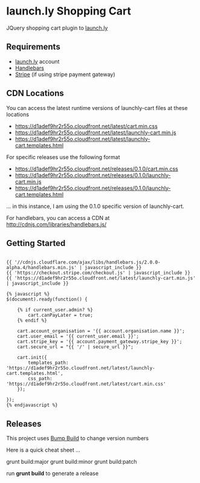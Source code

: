 # launch.ly Shopping Cart

JQuery shopping cart plugin to [launch.ly](http://launch.ly)


## Requirements

- [launch.ly](http://launch.ly) account
- [Handlebars](https://github.com/wycats/handlebars.js)
- [Stripe](http://stripe.com) (if using stripe payment gateway)


## CDN Locations

You can access the latest runtime versions of launchly-cart files at these locations

- https://d1adef9hr2r55o.cloudfront.net/latest/cart.min.css
- https://d1adef9hr2r55o.cloudfront.net/latest/launchly-cart.min.js
- https://d1adef9hr2r55o.cloudfront.net/latest/launchly-cart.templates.html

For specific releases use the following format

- https://d1adef9hr2r55o.cloudfront.net/releases/0.1.0/cart.min.css
- https://d1adef9hr2r55o.cloudfront.net/releases/0.1.0/launchly-cart.min.js
- https://d1adef9hr2r55o.cloudfront.net/releases/0.1.0/launchly-cart.templates.html

... in this instance, I am using the 0.1.0 specific version of launchly-cart.


For handlebars, you can access a CDN at http://cdnjs.com/libraries/handlebars.js/


## Getting Started

~~~~

{{ '//cdnjs.cloudflare.com/ajax/libs/handlebars.js/2.0.0-alpha.4/handlebars.min.js' | javascript_include }}
{{ 'https://checkout.stripe.com/checkout.js' | javascript_include }}
{{ 'https://d1adef9hr2r55o.cloudfront.net/latest/launchly-cart.min.js' | javascript_include }}

{% javascript %}
$(document).ready(function() {

	{% if current_user.admin? %}
		cart.canPayLater = true;
	{% endif %}

	cart.account_organisation = '{{ account.organisation.name }}';
	cart.user_email = '{{ current_user.email }}';
	cart.stripe_key = '{{ account.payment_gateway.stripe_key }}';
	cart.secure_url = "{{ '/' | secure_url }}";

	cart.init({
		templates_path: 'https://d1adef9hr2r55o.cloudfront.net/latest/launchly-cart.templates.html',
		css_path: 'https://d1adef9hr2r55o.cloudfront.net/latest/cart.min.css'
	});

});
{% endjavascript %}
~~~~


## Releases

This project uses [Bump Build](https://github.com/blueimp/grunt-bump-build-git) to change version numbers

Here is a quick cheat sheet ...

grunt build:major
grunt build:minor
grunt build:patch

run **grunt build** to generate a release
